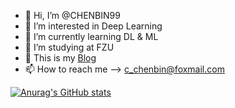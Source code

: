 - 👋 Hi, I’m @CHENBIN99
- 👀 I’m interested in Deep Learning
- 🌱 I’m currently learning DL & ML
- 🏫 I’m studying at FZU
- 📄 This is my [Blog](https://www.cnblogs.com/c-chenbin/)
- 📫 How to reach me --> c_chenbin@foxmail.com

[![Anurag's GitHub stats](https://github-readme-stats.vercel.app/api?username=CHENBIN99&count_private=true&show_icons=true)](https://github.com/anuraghazra/github-readme-stats)


<!---
CHENBIN99/CHENBIN99 is a ✨ special ✨ repository because its `README.md` (this file) appears on your GitHub profile.
You can click the Preview link to take a look at your changes.
--->

